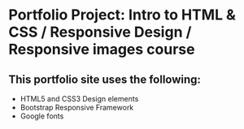 # Portfolio Project:  Intro to HTML & CSS / Responsive Design / Responsive images course

## This portfolio site uses the following:

* HTML5 and CSS3 Design elements
* Bootstrap Responsive Framework
* Google fonts